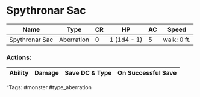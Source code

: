 # Spythronar Sac

| Name | Type | CR | HP | AC | Speed |
|------|------|----|----|----|-------|
| Spythronar Sac | Aberration | 0 | 1 (1d4 - 1) | 5 | walk: 0 ft. |

### Actions:

| Ability | Damage | Save DC & Type | On Successful Save |
|---------|--------|----------------|--------------------|


^Tags: #monster #type_aberration